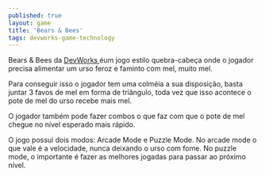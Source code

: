```yaml
---
published: true
layout: game
title: 'Bears & Bees'
tags: devworks-game-technology
---
```

Bears &amp; Bees da <a href="http://www.devworks.com.br/" target="_blank">DevWorks </a>
éum jogo estilo quebra-cabeça onde o jogador precisa alimentar um urso feroz e faminto com mel, muito mel.

Para conseguir isso o jogador tem uma colméia a sua disposição, basta juntar 3 favos de mel em forma de triângulo, toda vez que isso acontece o pote de mel do urso recebe mais mel.


 


 
O jogador também pode fazer combos o que faz com que o pote de mel chegue no nível esperado mais rápido.

O jogo possui dois modos: Arcade Mode e Puzzle Mode. No arcade mode o que vale é a velocidade, nunca deixando o urso com fome. No puzzle mode, o importante é fazer as melhores jogadas para passar ao próximo nível.


 


